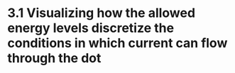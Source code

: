 # 3.1 Visualizing how the allowed energy levels discretize the conditions in which current can flow through the dot
